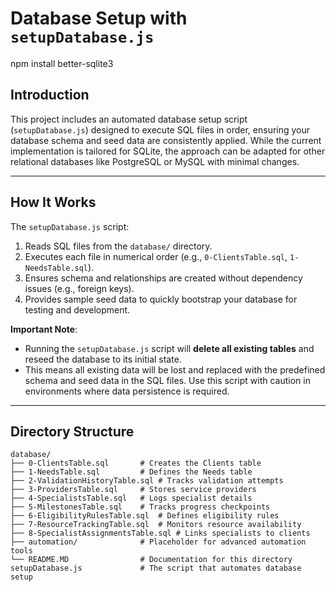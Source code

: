 # Database Setup with `setupDatabase.js`

npm install better-sqlite3

## **Introduction**
This project includes an automated database setup script (`setupDatabase.js`) designed to execute SQL files in order, ensuring your database schema and seed data are consistently applied. While the current implementation is tailored for SQLite, the approach can be adapted for other relational databases like PostgreSQL or MySQL with minimal changes.

---

## **How It Works**
The `setupDatabase.js` script:
1. Reads SQL files from the `database/` directory.
2. Executes each file in numerical order (e.g., `0-ClientsTable.sql`, `1-NeedsTable.sql`).
3. Ensures schema and relationships are created without dependency issues (e.g., foreign keys).
4. Provides sample seed data to quickly bootstrap your database for testing and development.

**Important Note**:  
- Running the `setupDatabase.js` script will **delete all existing tables** and reseed the database to its initial state.  
- This means all existing data will be lost and replaced with the predefined schema and seed data in the SQL files. Use this script with caution in environments where data persistence is required.

---

## **Directory Structure**
```plaintext
database/
├── 0-ClientsTable.sql       # Creates the Clients table
├── 1-NeedsTable.sql         # Defines the Needs table
├── 2-ValidationHistoryTable.sql # Tracks validation attempts
├── 3-ProvidersTable.sql     # Stores service providers
├── 4-SpecialistsTable.sql   # Logs specialist details
├── 5-MilestonesTable.sql    # Tracks progress checkpoints
├── 6-EligibilityRulesTable.sql  # Defines eligibility rules
├── 7-ResourceTrackingTable.sql  # Monitors resource availability
├── 8-SpecialistAssignmentsTable.sql # Links specialists to clients
├── automation/              # Placeholder for advanced automation tools
└── README.MD                # Documentation for this directory
setupDatabase.js             # The script that automates database setup

